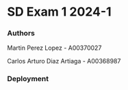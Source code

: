 # SD Exam 1 2024-1
### Authors
Martin Perez Lopez - A00370027

Carlos Arturo Diaz Artiaga - A00368987
### Deployment